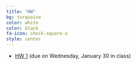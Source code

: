 ```yaml
---
title: "HW"
bg: turquoise
color: white
color: black
fa-icon: check-square-o
style: center
---
```


- [HW 1]( myfiles/HW1.pdf) (due on Wednesday, January 30 in class)
